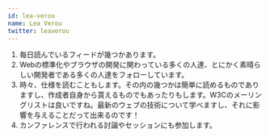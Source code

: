 ```yaml
---
id: lea-verou
name: Lea Verou
twitter: leaverou
---
```


1. 毎日読んでいるフィードが幾つかあります。
2. Webの標準化やブラウザの開発に関わっている多くの人達、とにかく素晴らしい開発者である多くの人達をフォローしています。
3. 時々、仕様を読むこともします。その内の幾つかは簡単に読めるものでありますし、作成者自身から貰えるものでもあったりもします。W3Cのメーリングリストは良いですね。最新のウェブの技術について学べますし、それに影響を与えることだって出来るのです！
4. カンファレンスで行われる討論やセッションにも参加します。